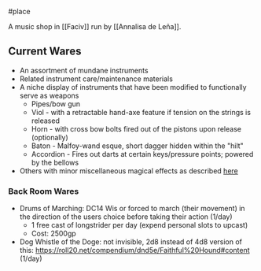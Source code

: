 #place 

A music shop in [[Faciv]] run by [[Annalisa de Leña]].

## Current Wares
- An assortment of mundane instruments
- Related instrument care/maintenance materials
- A niche display of instruments that have been modified to functionally serve as weapons
	- Pipes/bow gun
	- Viol - with a retractable hand-axe feature if tension on the strings is released
	- Horn - with cross bow bolts fired out of the pistons upon release (optionally)
	- Baton - Malfoy-wand esque, short dagger hidden within the "hilt" 
	- Accordion - Fires out darts at certain keys/pressure points; powered by the bellows
- Others with minor miscellaneous magical effects as described [here](https://homebrewery.naturalcrit.com/share/bgK5otRhwXvT)

### Back Room Wares
- Drums of Marching: DC14 Wis or forced to march (their movement) in the direction of the users choice before taking their action (1/day)
	- 1 free cast of longstrider per day (expend personal slots to upcast)
	- Cost: 2500gp
- Dog Whistle of the Doge: not invisible, 2d8 instead of 4d8 version of this: https://roll20.net/compendium/dnd5e/Faithful%20Hound#content (1/day)